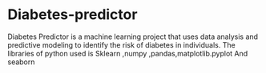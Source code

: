 # Diabetes-predictor
Diabetes Predictor is a machine learning project that uses data analysis and predictive modeling to identify the risk of diabetes in individuals. The libraries of python used is Sklearn ,numpy ,pandas,matplotlib.pyplot And seaborn 
